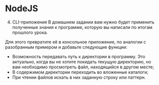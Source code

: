 # NodeJS
4. CLI-приложения
В домашнем задании вам нужно будет применить полученные знания к программе, которую вы написали по итогам прошлого урока.

Для этого превратите её в консольное приложение, по аналогии с разобранным примером и добавьте следующие функции:
* Возможность передавать путь к директории в программу. Это актуально, когда вы не хотите покидать текущую директорию, но вам необходимо просмотреть файл, находящийся в другом месте;
* В содержимом директории переходить во вложенные каталоги;
* При чтении файлов искать в них заданную строку или паттерн.


